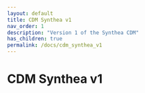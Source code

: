 ```yaml
---
layout: default
title: CDM Synthea v1
nav_order: 1
description: "Version 1 of the Synthea CDM"
has_children: true
permalink: /docs/cdm_synthea_v1
---
```


# CDM Synthea v1
